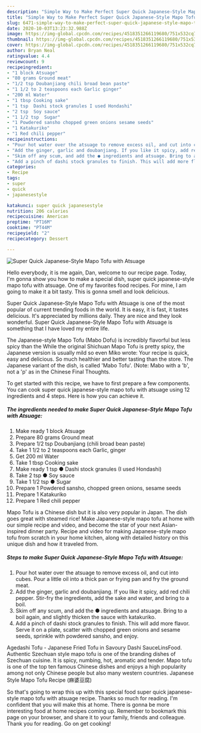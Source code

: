 ```yaml
---
description: "Simple Way to Make Perfect Super Quick Japanese-Style Mapo Tofu with Atsuage"
title: "Simple Way to Make Perfect Super Quick Japanese-Style Mapo Tofu with Atsuage"
slug: 6471-simple-way-to-make-perfect-super-quick-japanese-style-mapo-tofu-with-atsuage
date: 2020-10-03T13:23:32.988Z
image: https://img-global.cpcdn.com/recipes/4518351266119680/751x532cq70/super-quick-japanese-style-mapo-tofu-with-atsuage-recipe-main-photo.jpg
thumbnail: https://img-global.cpcdn.com/recipes/4518351266119680/751x532cq70/super-quick-japanese-style-mapo-tofu-with-atsuage-recipe-main-photo.jpg
cover: https://img-global.cpcdn.com/recipes/4518351266119680/751x532cq70/super-quick-japanese-style-mapo-tofu-with-atsuage-recipe-main-photo.jpg
author: Bryan Neal
ratingvalue: 4.4
reviewcount: 9
recipeingredient:
- "1 block Atsuage"
- "80 grams Ground meat"
- "1/2 tsp Doubanjiang chili broad bean paste"
- "1 1/2 to 2 teaspoons each Garlic ginger"
- "200 ml Water"
- "1 tbsp Cooking sake"
- "1 tsp  Dashi stock granules I used Hondashi"
- "2 tsp  Soy sauce"
- "1 1/2 tsp  Sugar"
- "1 Powdered sansho chopped green onions sesame seeds"
- "1 Katakuriko"
- "1 Red chili pepper"
recipeinstructions:
- "Pour hot water over the atsuage to remove excess oil, and cut into cubes. Pour a little oil into a thick pan or frying pan and fry the ground meat."
- "Add the ginger, garlic and doubanjiang. If you like it spicy, add red chili pepper. Stir-fry the ingredients, add the sake and water, and bring to a boil."
- "Skim off any scum, and add the ● ingredients and atsuage. Bring to a boil again, and slightly thicken the sauce with katakuriko."
- "Add a pinch of dashi stock granules to finish. This will add more flavor. Serve it on a plate, scatter with chopped green onions and sesame seeds, sprinkle with powdered sansho, and enjoy."
categories:
- Recipe
tags:
- super
- quick
- japanesestyle

katakunci: super quick japanesestyle 
nutrition: 206 calories
recipecuisine: American
preptime: "PT16M"
cooktime: "PT44M"
recipeyield: "2"
recipecategory: Dessert

---
```



![Super Quick Japanese-Style Mapo Tofu with Atsuage](https://img-global.cpcdn.com/recipes/4518351266119680/751x532cq70/super-quick-japanese-style-mapo-tofu-with-atsuage-recipe-main-photo.jpg)

Hello everybody, it is me again, Dan, welcome to our recipe page. Today, I'm gonna show you how to make a special dish, super quick japanese-style mapo tofu with atsuage. One of my favorites food recipes. For mine, I am going to make it a bit tasty. This is gonna smell and look delicious.

Super Quick Japanese-Style Mapo Tofu with Atsuage is one of the most popular of current trending foods in the world. It is easy, it is fast, it tastes delicious. It's appreciated by millions daily. They are nice and they look wonderful. Super Quick Japanese-Style Mapo Tofu with Atsuage is something that I have loved my entire life.

The Japanese-style Mapo Tofu (Mabo Dofu) is incredibly flavorful but less spicy than the While the original Shichuan Mapo Tofu is pretty spicy, the Japanese version is usually mild so even Miko wrote: Your recipe is quick, easy and delicious. So much healthier and better tasting than the store. The Japanese variant of the dish, is called &#39;Mabo Tofu&#39;. (Note: Mabo with a &#39;b&#39;, not a &#39;p&#39; as in the Chinese Final Thoughts.


To get started with this recipe, we have to first prepare a few components. You can cook super quick japanese-style mapo tofu with atsuage using 12 ingredients and 4 steps. Here is how you can achieve it.

<!--inarticleads1-->

##### The ingredients needed to make Super Quick Japanese-Style Mapo Tofu with Atsuage:

1. Make ready 1 block Atsuage
1. Prepare 80 grams Ground meat
1. Prepare 1/2 tsp Doubanjiang (chili broad bean paste)
1. Take 1 1/2 to 2 teaspoons each Garlic, ginger
1. Get 200 ml Water
1. Take 1 tbsp Cooking sake
1. Make ready 1 tsp ● Dashi stock granules (I used Hondashi)
1. Take 2 tsp ● Soy sauce
1. Take 1 1/2 tsp ● Sugar
1. Prepare 1 Powdered sansho, chopped green onions, sesame seeds
1. Prepare 1 Katakuriko
1. Prepare 1 Red chili pepper


Mapo Tofu is a Chinese dish but it is also very popular in Japan. The dish goes great with steamed rice! Make Japanese-style mapo tofu at home with our simple recipe and video, and become the star of your next Asian-inspired dinner party. Recipe and video for making Japanese-style mapo tofu from scratch in your home kitchen, along with detailed history on this unique dish and how it traveled from. 

<!--inarticleads2-->

##### Steps to make Super Quick Japanese-Style Mapo Tofu with Atsuage:

1. Pour hot water over the atsuage to remove excess oil, and cut into cubes. Pour a little oil into a thick pan or frying pan and fry the ground meat.
1. Add the ginger, garlic and doubanjiang. If you like it spicy, add red chili pepper. Stir-fry the ingredients, add the sake and water, and bring to a boil.
1. Skim off any scum, and add the ● ingredients and atsuage. Bring to a boil again, and slightly thicken the sauce with katakuriko.
1. Add a pinch of dashi stock granules to finish. This will add more flavor. Serve it on a plate, scatter with chopped green onions and sesame seeds, sprinkle with powdered sansho, and enjoy.


Agedashi Tofu - Japanese Fried Tofu in Savoury Dashi SauceLinsFood. Authentic Szechuan style mapo tofu is one of the branding dishes of Szechuan cuisine. It is spicy, numbing, hot, aromatic and tender. Mapo tofu is one of the top ten famous Chinese dishes and enjoys a high popularity among not only Chinese people but also many western countries. Japanese Style Mapo Tofu Recipe (麻婆豆腐) 

So that's going to wrap this up with this special food super quick japanese-style mapo tofu with atsuage recipe. Thanks so much for reading. I'm confident that you will make this at home. There is gonna be more interesting food at home recipes coming up. Remember to bookmark this page on your browser, and share it to your family, friends and colleague. Thank you for reading. Go on get cooking!
